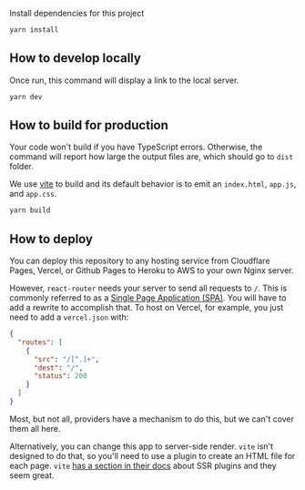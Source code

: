 Install dependencies for this project

```sh
yarn install
```

## How to develop locally

Once run, this command will display a link to the local server.

```sh
yarn dev
```

## How to build for production

Your code won't build if you have TypeScript errors. Otherwise, the command will report how large the output files are, which should go to `dist` folder.

We use [vite](https://vitejs.dev) to build and its default behavior is to emit an `index.html`, `app.js`, and `app.css`.

```sh
yarn build
```

## How to deploy

You can deploy this repository to any hosting service from Cloudflare Pages, Vercel, or Github Pages to Heroku to AWS to your own Nginx server.

However, `react-router` needs your server to send all requests to `/`. This is commonly referred to as a [Single Page Application (SPA)](https://developer.mozilla.org/en-US/docs/Glossary/SPA). You will have to add a rewrite to accomplish that. To host on Vercel, for example, you just need to add a `vercel.json` with:

```json
{
  "routes": [
    {
      "src": "/[^.]+",
      "dest": "/",
      "status": 200
    }
  ]
}
```

Most, but not all, providers have a mechanism to do this, but we can't cover them all here.

Alternatively, you can change this app to server-side render. `vite` isn't designed to do that, so you'll need to use a plugin to create an HTML file for each page. `vite` [has a section in their docs](https://github.com/vitejs/awesome-vite#ssr) about SSR plugins and they seem great.
